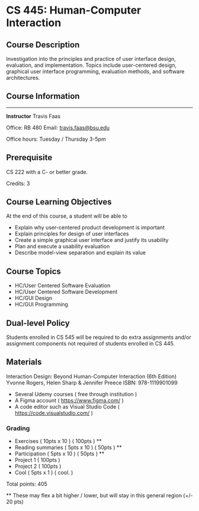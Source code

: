 # CS 445: Human-Computer Interaction


## Course Description
Investigation into the principles and practice of user interface design, evaluation, and implementation. Topics include user-centered design, graphical user interface programming, evaluation methods, and software architectures.

## Course Information
-----
**Instructor** 
Travis Faas

Office: RB 480
Email: travis.faas@bsu.edu

Office hours: Tuesday / Thursday 3-5pm

## Prerequisite
CS 222 with a C- or better grade.

Credits: 3

## Course Learning Objectives
At the end of this course, a student will be able to
- Explain why user-centered product development is important
- Explain principles for design of user interfaces
- Create a simple graphical user interface and justify its usability
- Plan and execute a usability evaluation
- Describe model-view separation and explain its value

## Course Topics
- HC/User Centered Software Evaluation
- HC/User Centered Software Development
- HC/GUI Design
- HC/GUI Programming

## Dual-level Policy
Students enrolled in CS 545 will be required to do extra assignments and/or assignment components not required of students enrolled in CS 445.

## Materials

Interaction Design: Beyond Human-Computer Interaction (6th Edition)
Yvonne Rogers, Helen Sharp & Jennifer Preece 
ISBN: 978-1119901099

- Several Udemy courses ( free through institution )
- A Figma account ( https://www.figma.com/ )
- A code editor such as Visual Studio Code  ( https://code.visualstudio.com/ )



### Grading

- Exercises ( 10pts x 10 ) ( 100pts ) **
- Reading summaries ( 5pts x 10 ) ( 50pts ) **
- Participation ( 5pts x 10 ) ( 50pts ) **
- Project 1 ( 100pts )
- Project 2 ( 100pts )
- Cool ( 5pts x 1 ) ( cool. )

Total points: 405

 ** These may flex a bit higher / lower, but will stay in this general region (+/- 20 pts)